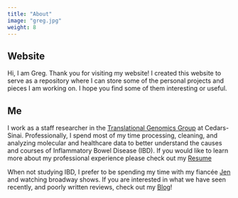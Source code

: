```yaml
---
title: "About"
image: "greg.jpg"
weight: 8
---
```


## Website
Hi, I am Greg. Thank you for visiting my website! I created this website to serve as a repository where I can store some of the personal projects and pieces I am working on. I hope you find some of them interesting or useful.

## Me
I work as a staff researcher in the [Translational Genomics Group](https://www.cedars-sinai.edu/Research/Research-Labs/McGovern-Lab/) at Cedars-Sinai. Professionally, I spend most of my time processing, cleaning, and analyzing molecular and healthcare data to better understand the causes and courses of Inflammatory Bowel Disease (IBD). If you would like to learn more about my professional experience please check out my [Resume](/resume/)

When not studying IBD, I prefer to be spending my time with my fiancée [Jen](https://www.duggiesbakes.com/about/) and watching broadway shows. If you are interested in what we have seen recently, and poorly written reviews, check out my [Blog](/blog/)!